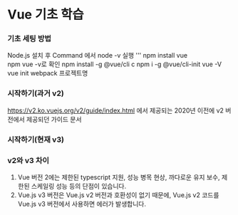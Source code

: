 # Vue 기초 학습

### 기초 세팅 방법

Node.js 설치 후 Command 에서 node -v 실행 '''
npm install vue   
npm vue -v로 확인
npm install -g @vue/cli c
npm i -g @vue/cli-init
vue -V
vue init webpack 프로젝트명

### 시작하기(과거 v2)

https://v2.ko.vuejs.org/v2/guide/index.html 에서 제공되는 2020년 이전에 v2 버전에서 제공되던 가이드 문서

### 시작하기(현재 v3)

### v2와 v3 차이

1. Vue 버전 2에는 제한된 typescript 지원, 성능 병목 현상, 까다로운 유지 보수, 제한된 스케일링 성능 등의 단점이 있습니다.
2. Vue.js v3 버전은 Vue.js v2 버전과 호환성이 없기 때문에, Vue.js v2 코드를 Vue.js v3 버전에서 사용하면 에러가 발생합니다.


